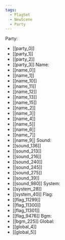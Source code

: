 ```yaml
---
tags:
  - FlagSet
  - NewScene
  - Party
---
```

Party:
- [[party_0]]
- [[party_1]]
- [[party_2]]
- [[party_3]]
Name:
- [[name_0]]
- [[name_1]]
- [[name_10]]
- [[name_11]]
- [[name_12]]
- [[name_13]]
- [[name_15]]
- [[name_2]]
- [[name_3]]
- [[name_4]]
- [[name_5]]
- [[name_6]]
- [[name_7]]
- [[name_9]]
Sound:
- [[sound_136]]
- [[sound_213]]
- [[sound_216]]
- [[sound_240]]
- [[sound_245]]
- [[sound_275]]
- [[sound_39]]
- [[sound_980]]
System:
- [[system_28]]
- [[system_40]]
Flag:
- [[flag_11299]]
- [[flag_11300]]
- [[flag_11301]]
- [[flag_9476]]
Bgm:
- [[bgm_225]]
Global:
- [[global_4]]
- [[global_5]]
